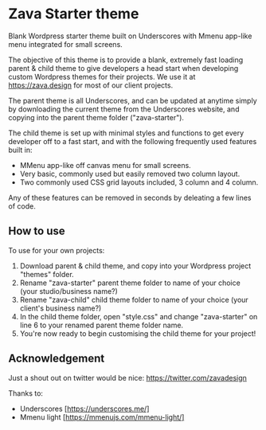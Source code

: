 # Zava Starter theme

Blank Wordpress starter theme built on Underscores with Mmenu app-like menu integrated for small screens.

The objective of this theme is to provide a blank, extremely fast loading parent & child theme to give developers a head start when developing custom Wordpress themes for their projects. We use it at https://zava.design for most of our client projects.

The parent theme is all Underscores, and can be updated at anytime simply by downloading the current theme from the Underscores website, and copying into the parent theme folder ("zava-starter").

The child theme is set up with minimal styles and functions to get every developer off to a fast start, and with the following frequently used features built in:
- MMenu app-like off canvas menu for small screens.
- Very basic, commonly used but easily removed two column layout.
- Two commonly used CSS grid layouts included, 3 column and 4 column.

Any of these features can be removed in seconds by deleating a few lines of code.

## How to use

To use for your own projects:
1. Download parent & child theme, and copy into your Wordpress project "themes" folder.
2. Rename "zava-starter" parent theme folder to name of your choice (your studio/business name?)
3. Rename "zava-child" child theme folder to name of your choice (your client's business name?)
4. In the child theme folder, open "style.css" and change "zava-starter" on line 6 to your renamed parent theme folder name.
5. You're now ready to begin customising the child theme for your project!

## Acknowledgement

Just a shout out on twitter would be nice: https://twitter.com/zavadesign

Thanks to:
- Underscores [https://underscores.me/]
- Mmenu light [https://mmenujs.com/mmenu-light/]
